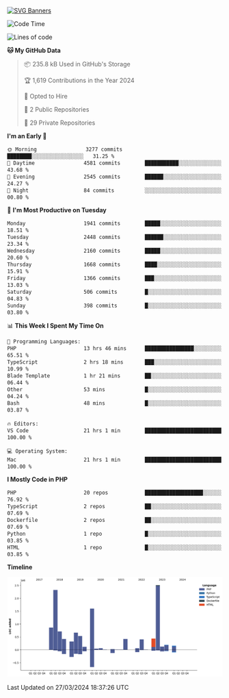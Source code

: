[![SVG Banners](https://svg-banners.vercel.app/api?type=glitch&text1=Gere_Lajos%F0%9F%92%BB&width=800&height=400)](https://github.com/Akshay090/svg-banners)

<!--START_SECTION:waka-->
![Code Time](http://img.shields.io/badge/Code%20Time-1%2C482%20hrs%2034%20mins-blue)

![Lines of code](https://img.shields.io/badge/From%20Hello%20World%20I%27ve%20Written-12.0%20million%20lines%20of%20code-blue)

**🐱 My GitHub Data** 

> 📦 235.8 kB Used in GitHub's Storage 
 > 
> 🏆 1,619 Contributions in the Year 2024
 > 
> 💼 Opted to Hire
 > 
> 📜 2 Public Repositories 
 > 
> 🔑 29 Private Repositories 
 > 
**I'm an Early 🐤** 

```text
🌞 Morning                3277 commits        ████████░░░░░░░░░░░░░░░░░   31.25 % 
🌆 Daytime                4581 commits        ███████████░░░░░░░░░░░░░░   43.68 % 
🌃 Evening                2545 commits        ██████░░░░░░░░░░░░░░░░░░░   24.27 % 
🌙 Night                  84 commits          ░░░░░░░░░░░░░░░░░░░░░░░░░   00.80 % 
```
📅 **I'm Most Productive on Tuesday** 

```text
Monday                   1941 commits        █████░░░░░░░░░░░░░░░░░░░░   18.51 % 
Tuesday                  2448 commits        ██████░░░░░░░░░░░░░░░░░░░   23.34 % 
Wednesday                2160 commits        █████░░░░░░░░░░░░░░░░░░░░   20.60 % 
Thursday                 1668 commits        ████░░░░░░░░░░░░░░░░░░░░░   15.91 % 
Friday                   1366 commits        ███░░░░░░░░░░░░░░░░░░░░░░   13.03 % 
Saturday                 506 commits         █░░░░░░░░░░░░░░░░░░░░░░░░   04.83 % 
Sunday                   398 commits         █░░░░░░░░░░░░░░░░░░░░░░░░   03.80 % 
```


📊 **This Week I Spent My Time On** 

```text
💬 Programming Languages: 
PHP                      13 hrs 46 mins      ████████████████░░░░░░░░░   65.51 % 
TypeScript               2 hrs 18 mins       ███░░░░░░░░░░░░░░░░░░░░░░   10.99 % 
Blade Template           1 hr 21 mins        ██░░░░░░░░░░░░░░░░░░░░░░░   06.44 % 
Other                    53 mins             █░░░░░░░░░░░░░░░░░░░░░░░░   04.24 % 
Bash                     48 mins             █░░░░░░░░░░░░░░░░░░░░░░░░   03.87 % 

🔥 Editors: 
VS Code                  21 hrs 1 min        █████████████████████████   100.00 % 

💻 Operating System: 
Mac                      21 hrs 1 min        █████████████████████████   100.00 % 
```

**I Mostly Code in PHP** 

```text
PHP                      20 repos            ███████████████████░░░░░░   76.92 % 
TypeScript               2 repos             ██░░░░░░░░░░░░░░░░░░░░░░░   07.69 % 
Dockerfile               2 repos             ██░░░░░░░░░░░░░░░░░░░░░░░   07.69 % 
Python                   1 repo              █░░░░░░░░░░░░░░░░░░░░░░░░   03.85 % 
HTML                     1 repo              █░░░░░░░░░░░░░░░░░░░░░░░░   03.85 % 
```



**Timeline**

![Lines of Code chart](https://raw.githubusercontent.com/gere-lajos/gere-lajos/main/assets/bar_graph.png)


 Last Updated on 27/03/2024 18:37:26 UTC
<!--END_SECTION:waka-->
